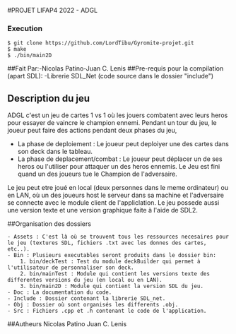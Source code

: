 #PROJET LIFAP4 2022 - ADGL

### Execution

```
$ git clone https://github.com/LordTibu/Gyromite-projet.git
$ make
$ ./bin/main2D
```

##Fait Par:-Nicolas Patino-Juan C. Lenis
##Pre-requis pour la compilation (apart SDL):
  -Librerie SDL_Net (code source dans le dossier "include")
   
## Description du jeu

ADGL c'est un jeu de cartes 1 vs 1 où les jouers combatent avec leurs heros pour essayer de vaincre le champion ennemi.
Pendant un tour du jeu, le joueur peut faire des actions pendant deux phases du jeu,
- La phase de deploiement : Le joueur peut deploiyer une des cartes dans son deck dans le tableau.
- La phase de deplacement/combat : Le joueur peut déplacer un de ses heros ou l'utiliser pour attaquer un des heros ennemis.
Le Jeu est fini quand un des joueurs tue le Champion de l'adversaire.

Le jeu peut etre joué en local (deux personnes dans le meme ordinateur) ou en LAN, où un des joueurs host le serveur dans sa machine et l'adversaire se connecte avec le module client de l'appliclation.
Le jeu possede aussi une version texte et une version graphique faite à l'aide de SDL2.

##Organisation des dossiers
```
- Assets : C'est là où se trouvent tous les ressources necesaires pour le jeu (textures SDL, fichiers .txt avec les donnes des cartes, etc..).
- Bin : Plusieurs executables seront produits dans le dossier bin:
	1. bin/deckTest : Test du module deckBuilder qui permet à l'utilisateur de personnaliser son deck.
	2. bin/mainTest : Module qui contient les versions texte des differentes versions du jeu (en local ou en LAN).
	3. bin/main2D : Module qui contient la version SDL du jeu.
- Doc : La documentation du code.
- Include : Dossier contenant la librerie SDL_net.
- Obj : Dossier où sont organisés les differents .obj.
- Src : Fichiers .cpp et .h contenant le code de l'application.
```
##Autheurs
Nicolas Patino
Juan C. Lenis


